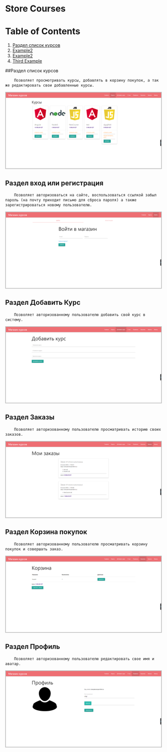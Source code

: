 # Store Courses

# Table of Contents
1. [Раздел список курсов](#storeList)
2. [Example2](#example2)
3. [Example2](#example2)
4. [Third Example](#third-example)

##Раздел список курсов <a name="storeList"></a>

```
    Позволяет просмотривать курсы, добавлять в корзину покупок, а так же редактировать свои добавленные курсы.
```

![alt tag](screenshots/Курсы.png "Cписок курсов")​

## Раздел вход или регистрация

```
    Позволяет авторизоваться на сайте, воспользоваться ссылкой забыл пароль (на почту приходит письмо для сброса пароля) а также зарегистрироваться новому пользователю.
```

![alt tag](screenshots/Вход%20-%20регистрация.png "Вход или регистрация")​

## Раздел Добавить Курс

```
    Позволяет авторизованному пользователю добавить свой курс в систему.
```

![alt tag](screenshots/Добавить%20курс.png "Добавить курс")​

## Раздел Заказы

```
    Позволяет авторизованному пользователю просматривать историю своих заказов.
```

![alt tag](screenshots/Заказы.png "Заказы")​

## Раздел Корзина покупок

```
    Позволяет авторизованному пользователю просматривать корзину покупок и совершать заказ.
```

![alt tag](screenshots/Корзина.png "Корзина покупок")​

## Раздел Профиль
```
    Позволяет авторизованному пользователю редактировать свое имя и аватар.
```

![alt tag](screenshots/Профиль.png "Профиль")​
